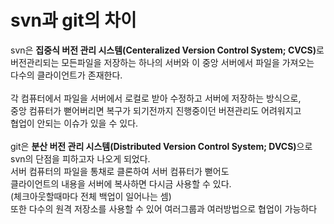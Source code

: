 # svn과 git의 차이

svn은 <b>집중식 버전 관리 시스템(Centeralized Version Control System; CVCS)</b>로<br>
버전관리되는 모든파일을 저장하는 하나의 서버와 이 중앙 서버에서 파일을 가져오는<br>
다수의 클라이언트가 존재한다.<br>
<br>
각 컴퓨터에서 파일을 서버에서 로컬로 받아 수정하고 서버에 저장하는 방식으로,<br>
중앙 컴퓨터가 뻗어버리면 복구가 되기전까지 진행중이던 버젼관리도 어려워지고<br>
협업이 안되는 이슈가 있을 수 있다.<br>
<br>
git은 <b>분산 버전 관리 시스템(Distributed Version Control System; DVCS)</b>으로<br>
svn의 단점을 피하고자 나오게 되었다.<br>
서버 컴퓨터의 파일을 통채로 클론하여 서버 컴퓨터가 뻗어도<br>
클라이언트의 내용을 서버에 복사하면 다시금 사용할 수 있다.<br>
(체크아웃할때마다 전체 백업이 일어나는 셈)<br>
또한 다수의 원격 저장소를 사용할 수 있어 여러그룹과 여러방법으로 협업이 가능하다<br>
